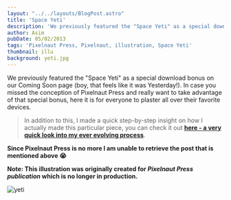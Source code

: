 ```yaml
---
layout: "../../layouts/BlogPost.astro"
title: 'Space Yeti'
description: 'We previously featured the "Space Yeti" as a special download bonus on our Coming Soon page (boy, that feels like it was Yesterday!).'
author: Asim
pubDate: 05/02/2013
tags: 'Pixelnaut Press, Pixelnaut, illustration, Space Yeti'
thumbnail: illu
background: yeti.jpg
---
```


We previously featured the "Space Yeti" as a special download bonus on our Coming Soon page (boy, that feels like it was Yesterday!). In case you missed the conception of Pixelnaut Press and really want to take advantage of that special bonus, here it is for everyone to plaster all over their favorite devices. 

> In addition to this, I made a quick step-by-step insight on how I actually made this particular piece, you can check it out <a href="http://pixelnautpress.com/a-dream-a-tale/" target="_blank"><strong>here - a very quick look into my ever evolving process</strong></a>. 

**Since Pixelnaut Press is no more I am unable to retrieve the post that is mentioned above 😭**

**Note: This illustration was originally created for *Pixelnaut Press publication* which is no longer in production.**

![yeti](/Media/blog/yeti.jpg "yeti")